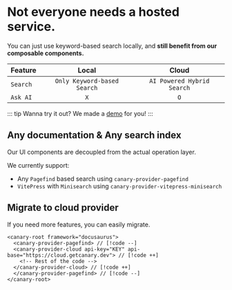 # Not everyone needs a hosted service.

You can just use keyword-based search locally, and **still benefit from our composable components.**

| Feature  |            Local            |           Cloud            |
| -------- | :-------------------------: | :------------------------: |
| `Search` | `Only Keyword-based Search` | `AI Powered Hybrid Search` |
| `Ask AI` |             `X`             |            `O`             |

::: tip
Wanna try it out? We made a [demo](/docs/local/demo) for you!
:::

## Any documentation & Any search index

Our UI components are decoupled from the actual operation layer.

We currently support:

- Any `Pagefind` based search using `canary-provider-pagefind`
- `VitePress` with `Minisearch` using `canary-provider-vitepress-minisearch`

## Migrate to cloud provider

If you need more features, you can easily migrate.

```html-vue
<canary-root framework="docusaurus">
  <canary-provider-pagefind> // [!code --]
  <canary-provider-cloud api-key="KEY" api-base="https://cloud.getcanary.dev"> // [!code ++]
    <!-- Rest of the code -->
  </canary-provider-cloud> // [!code ++]
  </canary-provider-pagefind> // [!code --]
</canary-root>
```
